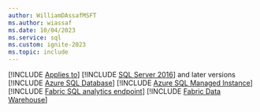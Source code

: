 ```yaml
---
author: WilliamDAssafMSFT
ms.author: wiassaf
ms.date: 10/04/2023
ms.service: sql
ms.custom: ignite-2023
ms.topic: include
---
```


[!INCLUDE [Applies to](../../includes/applies-md.md)] [!INCLUDE [SQL Server 2016](_ss2016.md)] and later versions [!INCLUDE [Azure SQL Database](_asdb.md)] [!INCLUDE [Azure SQL Managed Instance](_asmi.md)] [!INCLUDE [Fabric SQL analytics endpoint](../../includes/applies-to-version/_fabric-se.md)] [!INCLUDE [Fabric Data Warehouse](../../includes/applies-to-version/_fabric-dw.md)]
